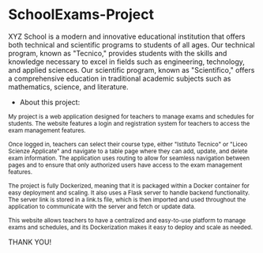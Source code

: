 # SchoolExams-Project
XYZ School is a modern and innovative educational institution that offers both technical and scientific programs to students of all ages. Our technical program, known as "Tecnico," provides students with the skills and knowledge necessary to excel in fields such as engineering, technology, and applied sciences. Our scientific program, known as "Scientifico," offers a comprehensive education in traditional academic subjects such as mathematics, science, and literature.

- About this project: 

<sup>My project is a web application designed for teachers to manage exams and schedules for students. The website features a login and registration system for teachers to access the exam management features.</sup>

<sup>Once logged in, teachers can select their course type, either "Istituto Tecnico" or "Liceo Scienze Applicate" and navigate to a table page where they can add, update, and delete exam information. The application uses routing to allow for seamless navigation between pages and to ensure that only authorized users have access to the exam management features.</sup>

<sup>The project is fully Dockerized, meaning that it is packaged within a Docker container for easy deployment and scaling. It also uses a Flask server to handle backend functionality. The server link is stored in a link.ts file, which is then imported and used throughout the application to communicate with the server and fetch or update data.</sup>

<sup>This website allows teachers to have a centralized and easy-to-use platform to manage exams and schedules, and its Dockerization makes it easy to deploy and scale as needed.</sup>

THANK YOU!
